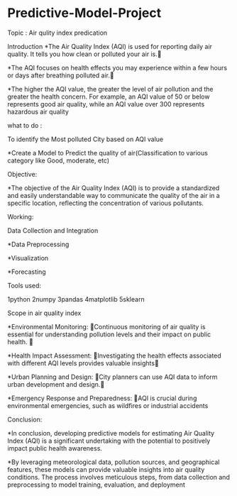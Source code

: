 # Predictive-Model-Project
Topic : Air qulity index predication 

Introduction
*The Air Quality Index (AQI) is used for reporting daily air quality. It tells you how clean or polluted your air is.

*The AQI focuses on health effects you may experience within a few hours or days after breathing polluted air.

*The higher the AQI value, the greater the level of air pollution and the greater the health concern. For example, an AQI value of 50 or below represents good air quality, while an AQI value over 300 represents hazardous air quality

what to do : 

To identify the Most polluted City based on AQI value

*Create a Model to Predict the quality of air(Classification to various category like Good, moderate, etc)

Objective: 

*The objective of the Air Quality Index (AQI) is to provide a standardized and easily understandable way to communicate the quality of the air in a specific location, reflecting the concentration of various pollutants.

Working:

Data Collection and Integration

*Data Preprocessing

*Visualization

*Forecasting

Tools used: 

1python
2numpy
3pandas
4matplotlib
5sklearn 

Scope in air quality index 

*Environmental Monitoring: Continuous monitoring of air quality is essential for understanding pollution levels and their impact on public health. 

*Health Impact Assessment: Investigating the health effects associated with different AQI levels provides valuable insights

*Urban Planning and Design: City planners can use AQI data to inform urban development and design.

*Emergency Response and Preparedness: AQI is crucial during environmental emergencies, such as wildfires or industrial accidents

Conclusion: 

*In conclusion, developing predictive models for estimating Air Quality Index (AQI) is a significant undertaking with the potential to positively impact public health awareness.
 
*By leveraging meteorological data, pollution sources, and geographical features, these models can provide valuable insights into air quality conditions. The process involves meticulous steps, from data collection and preprocessing to model training, evaluation, and deployment

